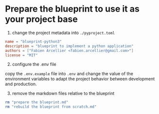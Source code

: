 # Prepare the blueprint to use it as your project base

1. change the project metadata into `./pyproject.toml`

```toml
name = "blueprint-python3"
description = "blueprint to implement a python application"
authors = ["Fabien Arcellier <fabien.arcellier@gmail.com>"]
license = "MIT"
```

2. configure the .env file

copy the `.env.example` file into `.env` and change the value of the environment variables to adapt the project behavior between development and production.

3. remove the markdown files relative to the blueprint

```bash
rm "prepare the blueprint.md" 
rm "rebuild the blueprint from scratch.md"
```
